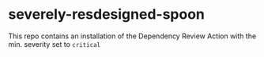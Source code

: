 # severely-resdesigned-spoon

This repo contains an installation of the Dependency Review Action with the min. severity set to `critical`
